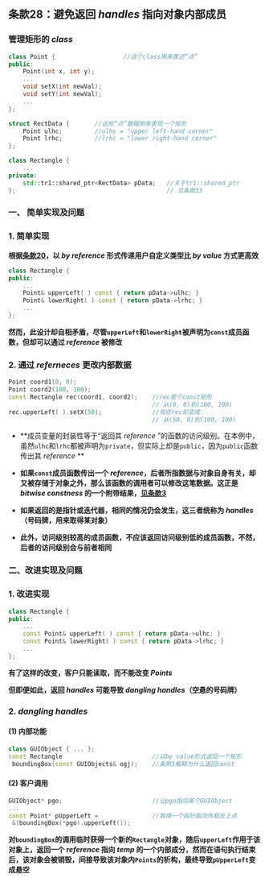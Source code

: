 ## 条款28：避免返回 $handles$ 指向对象内部成员

### 管理矩形的 $class$

```C++
class Point {					//这个class用来表述“点”
public:
    Point(int x, int y);
    ...
    void setX(int newVal);
    void setY(int newVal);
    ...
};

struct RectData {		//这些“点”数据用来表现一个矩形
    Point ulhc;			//ulhc = "upper left-hand corner"
    Point lrhc;			//lrhc = "lower right-hand corner"
};

class Rectangle {
    ...
private:
    std::tr1::shared_ptr<RectData> pData;	//关于tr1::shared_ptr
};											// 见条款13
```

### 一、 简单实现及问题

### 1. 简单实现

**根据[条款20](F:\滔天\文件\学校\大学\专业\C++\C++笔记\4.设计与声明\条款20：宁以pass-by-reference-to-const替换pass-by-value.md)，以 $by\ reference$ 形式传递用户自定义类型比 $by\ value$ 方式更高效**

```C++
class Rectangle {
public:
    ...
    Point& upperLeft( ) const { return pData->ulhc; }
    Point& lowerRight( ) const { return pData->lrhc; }
    ...
};
```

**然而，此设计却自相矛盾，尽管`upperLeft​`和`lowerRight`被声明为`const`成员函数，但却可以通过 $reference$ 被修改**



### 2. 通过 $referneces$ 更改内部数据

```C++
Point coord1(0, 0);
Point coord2(100, 100);
const Rectangle rec(coord1, coord2);	//rec是个const矩形
										// 从(0, 0)到(100, 100)
rec.upperLeft( ).setX(50);				//现在rec却变成
										// 从(50, 0)到(100, 100)
```

+ **成员变量的封装性等于“返回其 $reference$ ”的函数的访问级别。在本例中，虽然`ulhc`和`lrhc`都被声明为`private`，但实际上却是`public`，因为`public`函数传出其 $reference$ **

+ **如果`const`成员函数传出一个 $reference$，后者所指数据与对象自身有关，却又被存储于对象之外，那么该函数的调用者可以修改这笔数据。这正是 $bitwise\ constness$ 的一个附带结果，[见条款3](F:\滔天\文件\学校\大学\专业\C++\C++笔记\1.习惯C++\条款03：const的使用.md)**

+ **如果返回的是指针或迭代器，相同的情况仍会发生，这三者统称为 $handles$ （号码牌，用来取得某对象）**

+ **此外，访问级别较高的成员函数，不应该返回访问级别低的成员函数，不然，后者的访问级别会与前者相同**



### 二、改进实现及问题

### 1. 改进实现

```C++
class Rectangle {
public:
    ...
    const Point& upperLeft( ) const { return pData->ulhc; }
    const Point& lowerRight( ) const { return pData->lrhc; }
    ...
};
```

**有了这样的改变，客户只能读取，而不能改变 $Points$**

**但即便如此，返回 $handles$ 可能导致 $dangling\ handles$（空悬的号码牌）**



### 2. $dangling\ handles$

#### (1) 内部功能

```C++
class GUIObject { ... };
const Rectangle							//以by value形式返回一个矩形
 boundingBox(const GUIObjects& ogj);	//条款3解释为什么返回const
```



#### (2) 客户调用

```C++
GUIObject* pgo;							//让pgo指向某个GUIObject
...
const Point* pUpperLeft =				//取得一个指针指向外框左上点
 &(boundingBox(*pgo).upperLeft());
```

**对`boundingBox`的调用临时获得一个新的`Rectangle`对象，随后`upperLeft`作用于该对象上，返回一个 $reference$ 指向 $temp$ 的一个内部成分，然而在语句执行结束后，该对象会被销毁，间接导致该对象内`Points`的析构，最终导致`pUpperLeft`变成悬空**

